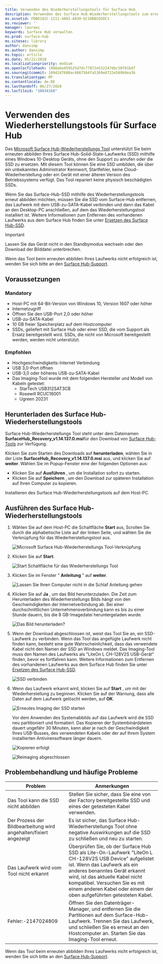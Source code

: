 ```yaml
---
title: Verwenden des Wiederherstellungstools für Surface Hub
description: Verwenden des Surface Hub-Wiederherstellungstools zum erneuten abbilden der SSD
ms.assetid: FDB6182C-1211-4A92-A930-6C106BCD5DC1
ms.reviewer: ''
manager: laurawi
keywords: Surface Hub verwalten
ms.prod: surface-hub
ms.sitesec: library
author: dansimp
ms.author: dansimp
ms.topic: article
ms.date: 05/22/2018
ms.localizationpriority: medium
ms.openlocfilehash: 1988a6ed59525d7dc77872e532247dbc50f01bdf
ms.sourcegitcommit: 109d1d7608ac4667564fa5369e8722e569b8ea36
ms.translationtype: MT
ms.contentlocale: de-DE
ms.lasthandoff: 06/27/2020
ms.locfileid: "10834168"
---
```

# Verwenden des Wiederherstellungstools für Surface Hub

Das [Microsoft Surface Hub-Wiederherstellungs Tool](https://www.microsoft.com/download/details.aspx?id=52210) unterstützt Sie beim erneuten abbilden Ihres Surface Hub-Solid-State-Laufwerks (SSD) mithilfe eines Windows 10-Desktop Geräts, ohne den Support zu anrufen oder die SSD zu ersetzen. Mit diesem Tool können Sie eine SSD umbilden, die über ein unbekanntes Administrator Kennwort, Startfehler, keine Cloud-Wiederherstellung oder ein Gerät mit einer älteren Version des Betriebssystems verfügt. Das Tool repariert keine physisch beschädigten SSDs.

Wenn Sie das Surface-Hub-SSD mithilfe des Wiederherstellungstools erneut abbilden möchten, müssen Sie die SSD vom Surface-Hub entfernen, das Laufwerk mit dem USB-zu-SATA-Kabel verbinden und dann das Kabel an den Desktop-PC anschließen, auf dem das Wiederherstellungstool installiert ist. Weitere Informationen zum Entfernen des vorhandenen Laufwerks aus dem Surface Hub finden Sie unter [Ersetzen des Surface Hub-SSD](surface-hub-ssd-replacement.md).

> [!IMPORTANT]
> Lassen Sie das Gerät nicht in den Standbymodus wechseln oder den Download der Bilddatei unterbrechen.

Wenn das Tool beim erneuten abbilden Ihres Laufwerks nicht erfolgreich ist, wenden Sie sich bitte an den [Surface Hub-Support](https://support.microsoft.com/help/4037644/surface-contact-surface-warranty-and-software-support).

## Voraussetzungen

### Mandatory

- Host-PC mit 64-Bit-Version von Windows 10, Version 1607 oder höher
- Internetzugriff
- Öffnen Sie den USB-Port 2,0 oder höher
- USB-zu-SATA-Kabel
- 10 GB freier Speicherplatz auf dem Hostcomputer
- SSDs, geliefert mit Surface Hub oder einer SSD, die vom Support als Ersatz bereitgestellt wird. SSDs, die nicht von Microsoft bereitgestellt werden, werden nicht unterstützt.

### Empfohlen

- Hochgeschwindigkeits-Internet Verbindung
- USB 3,0-Port öffnen
- USB-3,0 oder höheres USB-zu-SATA-Kabel
- Das Imaging-Tool wurde mit dem folgenden Hersteller und Modell von Kabeln getestet:
    - StarTech USB312SAT3CB
    - Rosewill RCUC16001
    - Ugreen 20231

## Herunterladen des Surface Hub-Wiederherstellungstools

Surface Hub-Wiederherstellungs Tool steht unter dem Dateinamen **SurfaceHub_Recovery_v1.14.137.0.msi**für den Download von [Surface Hub-Tools](https://www.microsoft.com/download/details.aspx?id=52210) zur Verfügung.

Klicken Sie zum Starten des Downloads auf **herunterladen**, wählen Sie in der Liste **SurfaceHub_Recovery_v1.14.137.0.msi** aus, und klicken Sie auf **weiter**. Wählen Sie im Popup-Fenster eine der folgenden Optionen aus:

- Klicken Sie auf **Ausführen** , um die Installation sofort zu starten.
- Klicken Sie auf **Speichern** , um den Download zur späteren Installation auf Ihren Computer zu kopieren.

Installieren des Surface Hub-Wiederherstellungstools auf dem Host-PC.

## Ausführen des Surface Hub-Wiederherstellungstools

1. Wählen Sie auf dem Host-PC die Schaltfläche **Start** aus, Scrollen Sie durch die alphabetische Liste auf der linken Seite, und wählen Sie die Verknüpfung für das Wiederherstellungstool aus.

    ![Microsoft Surface Hub-Wiederherstellungs Tool-Verknüpfung](images/shrt-shortcut.png)

2. Klicken Sie auf **Start**.

    ![Start Schaltfläche für das Wiederherstellungs Tool](images/shrt-start.png)

3. Klicken Sie im Fenster " **Anleitung** " auf **weiter**.

    ![Lassen Sie Ihren Computer nicht in die Schlaf Anleitung gehen](images/shrt-guidance.png)

4. Klicken Sie auf **Ja** , um das Bild herunterzuladen. Die Zeit zum Herunterladen des Wiederherstellungs Bilds hängt von den Geschwindigkeiten der Internetverbindung ab. Bei einer durchschnittlichen Unternehmensverbindung kann es bis zu einer Stunde dauern, bis die 8 GB-Imagedatei heruntergeladen wurde.

    ![Das Bild herunterladen?](images/shrt-download.png)

5. Wenn der Download abgeschlossen ist, weist das Tool Sie an, ein SSD-Laufwerk zu verbinden. Wenn das Tool das angefügte Laufwerk nicht finden kann, besteht eine gute Wahrscheinlichkeit, dass das verwendete Kabel nicht den Namen der SSD an Windows meldet.  Das Imaging-Tool muss den Namen des Laufwerks als "LiteOn L CH-128V2S USB-Gerät" finden, bevor es fortfahren kann.  Weitere Informationen zum Entfernen des vorhandenen Laufwerks aus dem Surface Hub finden Sie unter [Ersetzen des Surface Hub-SSD](surface-hub-ssd-replacement.md).

    ![SSD verbinden](images/shrt-drive.png)

6. Wenn das Laufwerk erkannt wird, klicken Sie auf **Start** , um mit der Wiederherstellung zu beginnen. Klicken Sie auf der Warnung, dass alle Daten auf dem Laufwerk gelöscht werden, auf **OK**.

    ![Erneutes Imaging der SSD starten](images/shrt-drive-start.png)

    Vor dem Anwenden des Systemabbilds auf das Laufwerk wird die SSD neu partitioniert und formatiert. Das Kopieren der Systembinärdateien dauert ungefähr 30 Minuten, kann aber je nach der Geschwindigkeit Ihres USB-Busses, des verwendeten Kabels oder der auf Ihrem System installierten Antivirensoftware länger dauern.

    ![Kopieren erfolgt](images/shrt-done.png)

    ![Reimaging abgeschlossen](images/shrt-complete.png)

## Problembehandlung und häufige Probleme

Problem | Anmerkungen
--- | ---
Das Tool kann die SSD nicht abbilden | Stellen Sie sicher, dass Sie eine von der Factory bereitgestellte SSD und eines der getesteten Kabel verwenden.
Der Prozess der Bildbearbeitung wird angehalten/fixiert angezeigt | Es ist sicher, das Surface Hub-Wiederherstellungs Tool ohne negative Auswirkungen auf die SSD zu schließen und neu zu starten.
Das Laufwerk wird vom Tool nicht erkannt | Überprüfen Sie, ob der Surface Hub SSD als Lite-On-Laufwerk "LiteOn L CH-128V2S USB Device" aufgelistet ist.  Wenn das Laufwerk als ein anderes benanntes Gerät erkannt wird, ist das aktuelle Kabel nicht kompatibel. Versuchen Sie es mit einem anderen Kabel oder einem der oben aufgeführten getesteten Kabel.
Fehler:-2147024809 | Öffnen Sie den Datenträger-Manager, und entfernen Sie die Partitionen auf dem Surface-Hub-Laufwerk.  Trennen Sie das Laufwerk, und schließen Sie es erneut an den Hostcomputer an. Starten Sie das Imaging-Tool erneut.

Wenn das Tool beim erneuten abbilden Ihres Laufwerks nicht erfolgreich ist, wenden Sie sich bitte an den [Surface Hub-Support](https://support.microsoft.com/help/4037644/surface-contact-surface-warranty-and-software-support).
